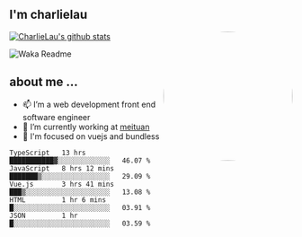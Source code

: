 
<h2>I'm charlielau</h2>
<img align='right' style="border-radius:50%" src="https://avatars1.githubusercontent.com/u/44078251?s=460&u=6b4f1c257663e44063b0b6a21c9c94f45bcfdcc7&v=4" width="230">

[![CharlieLau's github stats](https://github-readme-stats.vercel.app/api?username=charlielau)](https://github.com/charlielau/github-readme-stats)


![Waka Readme](https://github.com/CharlieLau/charlielau/workflows/Waka%20Readme/badge.svg)

## about me ...
- 📫 I’m a web development front end software engineer
- 🔭 I’m currently working at  <a href="https://www.meituan.com">meituan</a>
- 🔭 I'm focused on vuejs and bundless

<!-- <p align="center">
  <a href="https://github.com/charlielau" class="rich-diff-level-one">
    <img src="https://github-readme-stats.vercel.app/api?username=charlielau&title_color=333&text_color=777" alt="CharlieLau" >
  </a>
</p> -->

<!--START_SECTION:waka-->
```text
TypeScript   13 hrs          ███████████▓░░░░░░░░░░░░░   46.07 % 
JavaScript   8 hrs 12 mins   ███████▒░░░░░░░░░░░░░░░░░   29.09 % 
Vue.js       3 hrs 41 mins   ███▒░░░░░░░░░░░░░░░░░░░░░   13.08 % 
HTML         1 hr 6 mins     █░░░░░░░░░░░░░░░░░░░░░░░░   03.91 % 
JSON         1 hr            █░░░░░░░░░░░░░░░░░░░░░░░░   03.59 % 
```
<!--END_SECTION:waka-->
